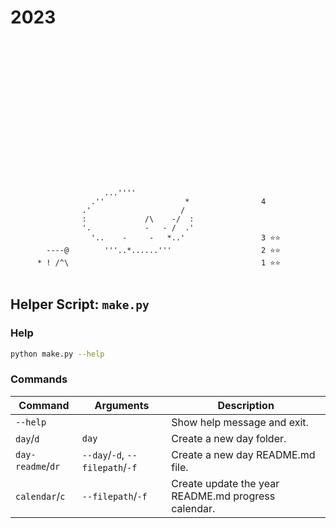 # 2023

```click
                                                     
                                                     
                                                     
                                                     
                                                     
                                                     
                                                     
                                                     
                                                     
                                                     
                                                     
                                                     
                                                     
                                                     
                                                     
                                                     
                                                     
                     ...''''                         
                  .''                  *                4
                .'                    /              
                :             /\    -/  :            
                '.            -   - /  .'            
                  '..    -     -   *..'                 3 ⭐️⭐️
        ----@        '''..*......'''                    2 ⭐️⭐️
      * ! /^\                                           1 ⭐️⭐️
    

```



## Helper Script: `make.py`

### Help
```sh
python make.py --help
```

### Commands
| Command | Arguments | Description |
| --- | --- | --- |
| `--help` | | Show help message and exit. |
| `day`/`d` | `day` | Create a new day folder. |
| `day-readme`/`dr` | `--day`/`-d`, `--filepath`/`-f` | Create a new day README.md file. |
| `calendar`/`c` | `--filepath`/`-f` | Create update the year README.md progress calendar. |
